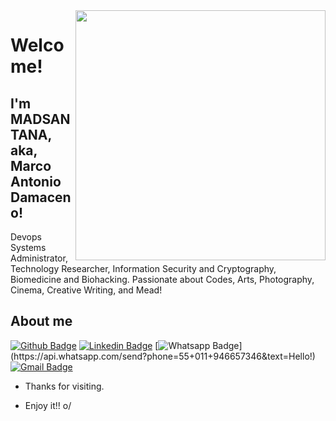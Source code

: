 <img align="right" width="400" height="400" src="https://scontent-gru2-1.xx.fbcdn.net/v/t1.0-9/67789628_10214031778883788_8188854070404972544_o.jpg?_nc_cat=107&_nc_sid=174925&_nc_eui2=AeH0Mq7bTnhV6x5cLUpcqniJd6jSYKn-08x3qNJgqf7TzJUJRxPS7o0A5GMg9CA2drI&_nc_ohc=N4c6uoBtyR0AX8rJtjL&_nc_ht=scontent-gru2-1.xx&oh=4911ac580e60dd7f58695a6d580b61db&oe=5F3514E8">
 
# Welcome!
 
## I'm MADSANTANA, aka, Marco Antonio Damaceno!
 
Devops Systems Administrator, Technology Researcher, Information Security and Cryptography, Biomedicine and Biohacking. Passionate about Codes, Arts, Photography, Cinema, Creative Writing, and Mead!
 
 
## About me 
[![Github Badge](https://img.shields.io/badge/-Github-000?style=flat-square&logo=Github&logoColor=white&link=https://github.com/madsantana)](https://github.com/madsantana)
[![Linkedin Badge](https://img.shields.io/badge/-LinkedIn-blue?style=flat-square&logo=Linkedin&logoColor=white&link=https://linkedin.com/in/marcodamaceno1)](https://linkedin.com/in/marcodamaceno1)
[![Whatsapp Badge](https://img.shields.io/badge/-Whatsapp-4CA143?style=flat-square&labelColor=4CA143&logo=whatsapp&logoColor=white&link=https://api.whatsapp.com/send?phone=55+011+946657346&text=Hello!)](https://api.whatsapp.com/send?phone=55+011+946657346&text=Hello!)
[![Gmail Badge](https://img.shields.io/badge/-Gmail-c14438?style=flat-square&logo=Gmail&logoColor=white&link=mailto:marco.damaceno@gmail.com)](mailto:marco.damaceno@gmail.com)
 
- Thanks for visiting. 
 
- Enjoy it!! o/
